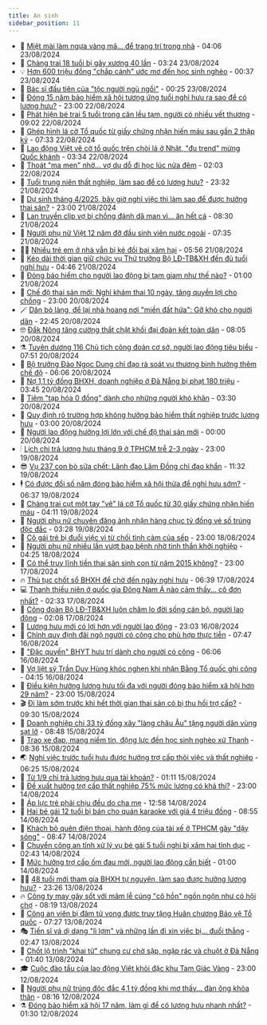 ```yaml
---
title: An sinh
sidebar_position: 11
---
```


<!-- dantri-an-sinh:START -->
- 👺 [Miệt mài làm ngựa vàng mã… để trang trí trong nhà](https://dantri.com.vn/an-sinh/miet-mai-lam-ngua-vang-ma-de-trang-tri-trong-nha-20240822201938776.htm) - 04:06 23/08/2024
- 👀 [Chàng trai 18 tuổi bị gãy xương 40 lần](https://dantri.com.vn/an-sinh/chang-trai-18-tuoi-bi-gay-xuong-40-lan-20240823092330321.htm) - 03:24 23/08/2024
- 💡 [Hơn 600 triệu đồng &quot;chắp cánh&quot; ước mơ đến học sinh nghèo](https://dantri.com.vn/an-sinh/hon-600-trieu-dong-chap-canh-uoc-mo-den-hoc-sinh-ngheo-20240822213716383.htm) - 00:37 23/08/2024
- 💄 [Bác sĩ đầu tiên của &quot;tộc người ngủ ngồi&quot;](https://dantri.com.vn/an-sinh/bac-si-dau-tien-cua-toc-nguoi-ngu-ngoi-20240810132148361.htm) - 00:25 23/08/2024
- 🧠 [Đóng 15 năm bảo hiểm xã hội tương ứng tuổi nghỉ hưu ra sao để có lương hưu?](https://dantri.com.vn/an-sinh/dong-15-nam-bao-hiem-xa-hoi-tuong-ung-tuoi-nghi-huu-ra-sao-de-co-luong-huu-20240821190031709.htm) - 23:00 22/08/2024
- 🫣 [Phát hiện bé trai 5 tuổi trong căn lều tạm, người có nhiều vết thương](https://dantri.com.vn/an-sinh/phat-hien-be-trai-5-tuoi-trong-can-leu-tam-nguoi-co-nhieu-vet-thuong-20240822151223472.htm) - 09:02 22/08/2024
- 🥸 [Ghép hình lá cờ Tổ quốc từ giấy chứng nhận hiến máu sau gần 2 thập kỷ](https://dantri.com.vn/an-sinh/ghep-hinh-la-co-to-quoc-tu-giay-chung-nhan-hien-mau-sau-gan-2-thap-ky-20240822115839488.htm) - 07:33 22/08/2024
- 🤭 [Lao động Việt vẽ cờ tổ quốc trên chòi lá ở Nhật, &quot;đu trend&quot; mừng Quốc khánh](https://dantri.com.vn/an-sinh/lao-dong-viet-ve-co-to-quoc-tren-choi-la-o-nhat-du-trend-mung-quoc-khanh-20240822100640302.htm) - 03:34 22/08/2024
- 💂 [Thoát &quot;ma men&quot; nhờ… vợ dụ dỗ đi học lúc nửa đêm](https://dantri.com.vn/an-sinh/thoat-ma-men-nho-vo-du-do-di-hoc-luc-nua-dem-20240821183046769.htm) - 02:03 22/08/2024
- 🦣 [Tuổi trung niên thất nghiệp, làm sao để có lương hưu?](https://dantri.com.vn/an-sinh/tuoi-trung-nien-that-nghiep-lam-sao-de-co-luong-huu-20240821165148445.htm) - 23:32 21/08/2024
- 🧰 [Dự sinh tháng 4/2025, bây giờ nghỉ việc thì làm sao để được hưởng thai sản?](https://dantri.com.vn/an-sinh/du-sinh-thang-42025-bay-gio-nghi-viec-thi-lam-sao-de-duoc-huong-thai-san-20240820125711973.htm) - 23:00 21/08/2024
- 🤩 [Lan truyền clip vợ bị chồng đánh dã man vì... ăn hết cá](https://dantri.com.vn/an-sinh/lan-truyen-clip-vo-bi-chong-danh-da-man-vi-an-het-ca-20240821150928688.htm) - 08:30 21/08/2024
- 🤖 [Người phụ nữ Việt 12 năm đỡ đầu sinh viên nước ngoài](https://dantri.com.vn/an-sinh/nguoi-phu-nu-viet-12-nam-do-dau-sinh-vien-nuoc-ngoai-20240821110912380.htm) - 07:35 21/08/2024
- 🧑‍💻 [Nhiều trẻ em ở nhà vẫn bị kẻ đồi bại xâm hại](https://dantri.com.vn/an-sinh/nhieu-tre-em-o-nha-van-bi-ke-doi-bai-xam-hai-20240821122604351.htm) - 05:56 21/08/2024
- 🦍 [Kéo dài thời gian giữ chức vụ Thứ trưởng Bộ LĐ-TB&amp;XH đến đủ tuổi nghỉ hưu](https://dantri.com.vn/an-sinh/keo-dai-thoi-gian-giu-chuc-vu-thu-truong-bo-ld-tbxh-den-du-tuoi-nghi-huu-20240821104053025.htm) - 04:46 21/08/2024
- 🦆 [Đóng bảo hiểm cho người lao động bị tạm giam như thế nào?](https://dantri.com.vn/an-sinh/dong-bao-hiem-cho-nguoi-lao-dong-bi-tam-giam-nhu-the-nao-20240819152421006.htm) - 01:00 21/08/2024
- 🌊 [Chế độ thai sản mới: Nghỉ khám thai 10 ngày, tăng quyền lợi cho chồng](https://dantri.com.vn/an-sinh/che-do-thai-san-moi-nghi-kham-thai-10-ngay-tang-quyen-loi-cho-chong-20240820114915227.htm) - 23:00 20/08/2024
- 🪄 [Dân bỏ làng, để lại nhà hoang nơi &quot;miền đất hứa&quot;: Gỡ khó cho người dân](https://dantri.com.vn/an-sinh/dan-bo-lang-de-lai-nha-hoang-noi-mien-dat-hua-go-kho-cho-nguoi-dan-20240820145045658.htm) - 22:45 20/08/2024
- 🤓 [Đắk Nông tăng cường thắt chặt khối đại đoàn kết toàn dân](https://dantri.com.vn/an-sinh/dak-nong-tang-cuong-that-chat-khoi-dai-doan-ket-toan-dan-20240820140514347.htm) - 08:05 20/08/2024
- ⚗️ [Tuyên dương 116 Chủ tịch công đoàn cơ sở, người lao động tiêu biểu](https://dantri.com.vn/an-sinh/tuyen-duong-116-chu-tich-cong-doan-co-so-nguoi-lao-dong-tieu-bieu-20240701171928131.htm) - 07:51 20/08/2024
- 💃 [Bộ trưởng Đào Ngọc Dung chỉ đạo rà soát vụ thương binh hưởng thêm chế độ](https://dantri.com.vn/an-sinh/bo-truong-dao-ngoc-dung-chi-dao-ra-soat-vu-thuong-binh-huong-them-che-do-20240820115839960.htm) - 06:06 20/08/2024
- 💼 [Nợ 1,1 tỷ đồng BHXH, doanh nghiệp ở Đà Nẵng bị phạt 180 triệu](https://dantri.com.vn/an-sinh/no-11-ty-dong-bhxh-doanh-nghiep-o-da-nang-bi-phat-180-trieu-20240820090831522.htm) - 03:45 20/08/2024
- 🤖 [Tiệm &quot;tạp hóa 0 đồng&quot; dành cho những người khó khăn](https://dantri.com.vn/an-sinh/tiem-tap-hoa-0-dong-danh-cho-nhung-nguoi-kho-khan-20240819083124084.htm) - 03:30 20/08/2024
- 🧐 [Quy định rõ trường hợp không hưởng bảo hiểm thất nghiệp trước lương hưu](https://dantri.com.vn/an-sinh/quy-dinh-ro-truong-hop-khong-huong-bao-hiem-that-nghiep-truoc-luong-huu-20240819213413851.htm) - 03:00 20/08/2024
- 💯 [Người lao động hưởng lợi lớn với chế độ thai sản mới](https://dantri.com.vn/an-sinh/nguoi-lao-dong-huong-loi-lon-voi-che-do-thai-san-moi-20240819115853514.htm) - 00:00 20/08/2024
- 🕯 [Lịch chi trả lương hưu tháng 9 ở TPHCM trễ 2-3 ngày](https://dantri.com.vn/an-sinh/lich-chi-tra-luong-huu-thang-9-o-tphcm-tre-2-3-ngay-20240819182520544.htm) - 23:00 19/08/2024
- 😎 [Vụ 237 con bò sữa chết: Lãnh đạo Lâm Đồng chỉ đạo khẩn](https://dantri.com.vn/an-sinh/vu-237-con-bo-sua-chet-lanh-dao-lam-dong-chi-dao-khan-20240819170239157.htm) - 11:32 19/08/2024
- 🕴 [Có được đổi số năm đóng bảo hiểm xã hội thừa để nghỉ hưu sớm?](https://dantri.com.vn/an-sinh/co-duoc-doi-so-nam-dong-bao-hiem-xa-hoi-thua-de-nghi-huu-som-20240818063402510.htm) - 06:37 19/08/2024
- 🤖 [Chàng trai cụt một tay &quot;vẽ&quot; lá cờ Tổ quốc từ 30 giấy chứng nhận hiến máu](https://dantri.com.vn/an-sinh/chang-trai-cut-mot-tay-ve-la-co-to-quoc-tu-30-giay-chung-nhan-hien-mau-20240819103538957.htm) - 04:11 19/08/2024
- 🤡 [Người phụ nữ chuyên đăng ảnh nhận hàng chục tỷ đồng vé số trúng độc đắc](https://dantri.com.vn/an-sinh/nguoi-phu-nu-chuyen-dang-anh-nhan-hang-chuc-ty-dong-ve-so-trung-doc-dac-20240819101316442.htm) - 03:28 19/08/2024
- 💪 [Cô gái trẻ bị đuổi việc vì từ chối tình cảm của sếp](https://dantri.com.vn/an-sinh/co-gai-tre-bi-duoi-viec-vi-tu-choi-tinh-cam-cua-sep-20240818161113363.htm) - 23:00 18/08/2024
- 🌝 [Người phụ nữ nhiều lần vượt bạo bệnh nhờ tinh thần khởi nghiệp](https://dantri.com.vn/an-sinh/nguoi-phu-nu-nhieu-lan-vuot-bao-benh-nho-tinh-than-khoi-nghiep-20240308125831058.htm) - 04:25 18/08/2024
- 🤩 [Có thể truy lĩnh tiền thai sản sinh con từ năm 2015 không?](https://dantri.com.vn/an-sinh/co-the-truy-linh-tien-thai-san-sinh-con-tu-nam-2015-khong-20240817164051550.htm) - 23:00 17/08/2024
- 🔥 [Thủ tục chốt sổ BHXH để chờ đến ngày nghỉ hưu](https://dantri.com.vn/an-sinh/thu-tuc-chot-so-bhxh-de-cho-den-ngay-nghi-huu-20240817063011425.htm) - 06:39 17/08/2024
- 💻 [Thanh thiếu niên ở quốc gia Đông Nam Á nào cảm thấy... cô đơn nhất?](https://dantri.com.vn/an-sinh/thanh-thieu-nien-o-quoc-gia-dong-nam-a-nao-cam-thay-co-don-nhat-20240816234001284.htm) - 02:33 17/08/2024
- 💄 [Công đoàn Bộ LĐ-TB&amp;XH luôn chăm lo đời sống cán bộ, người lao động](https://dantri.com.vn/an-sinh/cong-doan-bo-ld-tbxh-luon-cham-lo-doi-song-can-bo-nguoi-lao-dong-20240816203051133.htm) - 02:08 17/08/2024
- 🦆 [Lương hưu mới có lợi hơn với người lao động](https://dantri.com.vn/an-sinh/luong-huu-moi-co-loi-hon-voi-nguoi-lao-dong-20240816173853934.htm) - 23:03 16/08/2024
- 🐲 [Chỉnh quy định đãi ngộ người có công cho phù hợp thực tiễn](https://dantri.com.vn/an-sinh/chinh-quy-dinh-dai-ngo-nguoi-co-cong-cho-phu-hop-thuc-tien-20240816131155423.htm) - 07:47 16/08/2024
- 🥷 [&quot;Đặc quyền&quot; BHYT hưu trí dành cho người có công](https://dantri.com.vn/an-sinh/dac-quyen-bhyt-huu-tri-danh-cho-nguoi-co-cong-20240816123612677.htm) - 06:06 16/08/2024
- 💯 [Vợ liệt sỹ Trần Duy Hùng khóc nghẹn khi nhận Bằng Tổ quốc ghi công](https://dantri.com.vn/an-sinh/vo-liet-sy-tran-duy-hung-khoc-nghen-khi-nhan-bang-to-quoc-ghi-cong-20240816102059795.htm) - 04:15 16/08/2024
- 🧐 [Điều kiện hưởng lương hưu tối đa với người đóng bảo hiểm xã hội hơn 29 năm?](https://dantri.com.vn/an-sinh/dieu-kien-huong-luong-huu-toi-da-voi-nguoi-dong-bao-hiem-xa-hoi-hon-29-nam-20240815160932115.htm) - 23:00 15/08/2024
- 🎬 [Đi làm sớm trước khi hết thời gian thai sản có bị thu hồi trợ cấp?](https://dantri.com.vn/an-sinh/di-lam-som-truoc-khi-het-thoi-gian-thai-san-co-bi-thu-hoi-tro-cap-20240815111249421.htm) - 09:30 15/08/2024
- 🦍 [Doanh nghiệp chi 33 tỷ đồng xây &quot;làng châu Âu&quot; tặng người dân vùng sạt lở](https://dantri.com.vn/an-sinh/doanh-nghiep-chi-33-ty-dong-xay-lang-chau-au-tang-nguoi-dan-vung-sat-lo-20240815135845504.htm) - 08:48 15/08/2024
- 🫶 [Trao xe đạp, mang niềm tin, động lực đến học sinh nghèo xứ Thanh](https://dantri.com.vn/an-sinh/trao-xe-dap-mang-niem-tin-dong-luc-den-hoc-sinh-ngheo-xu-thanh-20240815150927260.htm) - 08:36 15/08/2024
- 🌏 [Nghỉ việc trước tuổi hưu được hưởng trợ cấp thôi việc và thất nghiệp](https://dantri.com.vn/an-sinh/nghi-viec-truoc-tuoi-huu-duoc-huong-tro-cap-thoi-viec-va-that-nghiep-20240814185122918.htm) - 06:25 15/08/2024
- 🫣 [Từ 1/9 chỉ trả lương hưu qua tài khoản?](https://dantri.com.vn/an-sinh/tu-19-chi-tra-luong-huu-qua-tai-khoan-20240814204804770.htm) - 01:11 15/08/2024
- 🥰 [Đề xuất hưởng trợ cấp thất nghiệp 75% mức lương có khả thi?](https://dantri.com.vn/an-sinh/de-xuat-huong-tro-cap-that-nghiep-75-muc-luong-co-kha-thi-20240814162601735.htm) - 23:00 14/08/2024
- 🎊 [Áp lực trẻ phải chịu đều do cha mẹ](https://dantri.com.vn/an-sinh/ap-luc-tre-phai-chiu-deu-do-cha-me-20240814172017021.htm) - 12:58 14/08/2024
- 💄 [Hai bé gái 12 tuổi bị bán cho quán karaoke với giá 4 triệu đồng](https://dantri.com.vn/an-sinh/hai-be-gai-12-tuoi-bi-ban-cho-quan-karaoke-voi-gia-4-trieu-dong-20240814140513147.htm) - 08:55 14/08/2024
- 👹 [Khách bỏ quên điện thoại, hành động của tài xế ở TPHCM gây &quot;dậy sóng&quot;](https://dantri.com.vn/an-sinh/khach-bo-quen-dien-thoai-hanh-dong-cua-tai-xe-o-tphcm-gay-day-song-20240814133012457.htm) - 08:47 14/08/2024
- 💯 [Chuyển công an tỉnh xử lý vụ bé gái 5 tuổi nghi bị xâm hại tình dục](https://dantri.com.vn/an-sinh/chuyen-cong-an-tinh-xu-ly-vu-be-gai-5-tuoi-nghi-bi-xam-hai-tinh-duc-20240814093036258.htm) - 02:43 14/08/2024
- 📝 [Mức hưởng trợ cấp ốm đau mới, người lao động cần biết](https://dantri.com.vn/an-sinh/muc-huong-tro-cap-om-dau-moi-nguoi-lao-dong-can-biet-20240813235850521.htm) - 01:00 14/08/2024
- 👨‍🏫 [48 tuổi mới tham gia BHXH tự nguyện, làm sao được hưởng lương hưu?](https://dantri.com.vn/an-sinh/48-tuoi-moi-tham-gia-bhxh-tu-nguyen-lam-sao-duoc-huong-luong-huu-20240813220245566.htm) - 23:26 13/08/2024
- 🔥 [Công ty may gây sốt với mâm lễ cúng &quot;cô hồn&quot; ngồn ngộn như có hội chợ](https://dantri.com.vn/an-sinh/cong-ty-may-gay-sot-voi-mam-le-cung-co-hon-ngon-ngon-nhu-co-hoi-cho-20240813145813641.htm) - 08:19 13/08/2024
- 🧰 [Công an viên bị đâm tử vong được truy tặng Huân chương Bảo vệ Tổ quốc](https://dantri.com.vn/an-sinh/cong-an-vien-bi-dam-tu-vong-duoc-truy-tang-huan-chuong-bao-ve-to-quoc-20240813132719433.htm) - 07:27 13/08/2024
- 🎭 [Tiến sĩ vá dị dạng &quot;lì lợm&quot; và những lần đi xin việc bị... đuổi thẳng](https://dantri.com.vn/an-sinh/tien-si-va-di-dang-li-lom-va-nhung-lan-di-xin-viec-bi-duoi-thang-20240813081631913.htm) - 02:47 13/08/2024
- 🔭 [Chốt lộ trình &quot;khai tử&quot; chung cư chờ sập, ngập rác và chuột ở Đà Nẵng](https://dantri.com.vn/an-sinh/chot-lo-trinh-khai-tu-chung-cu-cho-sap-ngap-rac-va-chuot-o-da-nang-20240812163339345.htm) - 01:40 13/08/2024
- 🎓 [Cuộc đào tẩu của lao động Việt khỏi đặc khu Tam Giác Vàng](https://dantri.com.vn/an-sinh/cuoc-dao-tau-cua-lao-dong-viet-khoi-dac-khu-tam-giac-vang-20240812174710646.htm) - 23:00 12/08/2024
- 🦅 [Người phụ nữ trúng độc đắc 4,1 tỷ đồng khi mơ thấy... đàn ông khỏa thân](https://dantri.com.vn/an-sinh/nguoi-phu-nu-trung-doc-dac-41-ty-dong-khi-mo-thay-dan-ong-khoa-than-20240812145452611.htm) - 08:16 12/08/2024
- ⚗️ [Đóng bảo hiểm xã hội 17 năm, làm gì để có lương hưu nhanh nhất?](https://dantri.com.vn/an-sinh/dong-bao-hiem-xa-hoi-17-nam-lam-gi-de-co-luong-huu-nhanh-nhat-20240811155430284.htm) - 01:30 12/08/2024<!-- dantri-an-sinh:END -->
